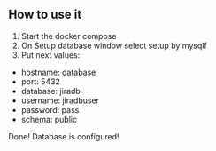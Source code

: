## How to use it

1. Start the docker compose
2. On Setup database window select setup by mysqlf
3. Put next values:
- hostname: database
- port: 5432
- database: jiradb
- username: jiradbuser
- password: pass
- schema: public

Done! Database is configured!